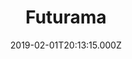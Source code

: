 ---
title: "Futurama"
date: 2019-02-01T20:13:15.000Z
permalink: /almanac/tv/2019-02-01-futurama/index.html
season: 1-7
rating: 3
---